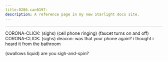 ```yaml
---
title:0286.can0197-
description: A reference page in my new Starlight docs site.
---
```

----- 
CORONA-CLICK: (sighs) 
(cell phone ringing) 
(faucet turns on and off) 
CORONA-CLICK: (sighs) 
deacon: was that your phone again? 
 i thought i heard it from the bathroom
 
(swallows liquid) are you sigh-and-spin? 
 
